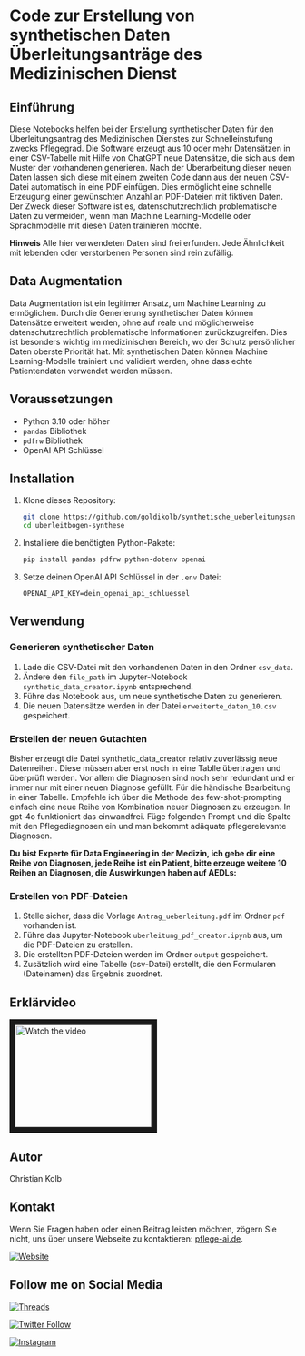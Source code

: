 # Code zur Erstellung von synthetischen Daten Überleitungsanträge des Medizinischen Dienst

## Einführung

Diese Notebooks helfen bei der Erstellung synthetischer Daten für den Überleitungsantrag des Medizinischen Dienstes zur Schnelleinstufung zwecks Pflegegrad. Die Software erzeugt aus 10 oder mehr Datensätzen in einer CSV-Tabelle mit Hilfe von ChatGPT neue Datensätze, die sich aus dem Muster der vorhandenen generieren. Nach der Überarbeitung dieser neuen Daten lassen sich diese mit einem zweiten Code dann aus der neuen CSV-Datei automatisch in eine PDF einfügen. Dies ermöglicht eine schnelle Erzeugung einer gewünschten Anzahl an PDF-Dateien mit fiktiven Daten. Der Zweck dieser Software ist es, datenschutzrechtlich problematische Daten zu vermeiden, wenn man Machine Learning-Modelle oder Sprachmodelle mit diesen Daten trainieren möchte.

**Hinweis** Alle hier verwendeten Daten sind frei erfunden. Jede Ähnlichkeit mit lebenden oder verstorbenen Personen sind rein zufällig.

## Data Augmentation

Data Augmentation ist ein legitimer Ansatz, um Machine Learning zu ermöglichen. Durch die Generierung synthetischer Daten können Datensätze erweitert werden, ohne auf reale und möglicherweise datenschutzrechtlich problematische Informationen zurückzugreifen. Dies ist besonders wichtig im medizinischen Bereich, wo der Schutz persönlicher Daten oberste Priorität hat. Mit synthetischen Daten können Machine Learning-Modelle trainiert und validiert werden, ohne dass echte Patientendaten verwendet werden müssen.

## Voraussetzungen

- Python 3.10 oder höher
- `pandas` Bibliothek
- `pdfrw` Bibliothek
- OpenAI API Schlüssel

## Installation

1. Klone dieses Repository:
    ```bash
    git clone https://github.com/goldikolb/synthetische_ueberleitungsantraege.git
    cd uberleitbogen-synthese
    ```

2. Installiere die benötigten Python-Pakete:
    ```bash
    pip install pandas pdfrw python-dotenv openai
    ```

3. Setze deinen OpenAI API Schlüssel in der `.env` Datei:
    ```env
    OPENAI_API_KEY=dein_openai_api_schluessel
    ```

## Verwendung

### Generieren synthetischer Daten

1. Lade die CSV-Datei mit den vorhandenen Daten in den Ordner `csv_data`.
2. Ändere den `file_path` im Jupyter-Notebook `synthetic_data_creator.ipynb` entsprechend.
3. Führe das Notebook aus, um neue synthetische Daten zu generieren.
4. Die neuen Datensätze werden in der Datei `erweiterte_daten_10.csv` gespeichert.

### Erstellen der neuen Gutachten

Bisher erzeugt die Datei synthetic_data_creator relativ zuverlässig neue Datenreihen. Diese müssen aber erst noch in eine Tablle übertragen und überprüft werden. Vor allem die Diagnosen sind noch sehr redundant und er immer nur mit einer neuen Diagnose gefüllt. Für die händische Bearbeitung in einer Tabelle. Empfehle ich über die Methode des few-shot-prompting einfach eine neue Reihe von Kombination neuer Diagnosen zu erzeugen. In gpt-4o funktioniert das einwandfrei. Füge folgenden Prompt und die Spalte mit den Pflegediagnosen ein und man bekommt adäquate pflegerelevante Diagnosen.

**Du bist Experte für Data Engineering in der Medizin, ich gebe dir eine Reihe von Diagnosen, jede Reihe ist ein Patient, bitte erzeuge weitere 10 Reihen an Diagnosen, die Auswirkungen haben auf AEDLs:**

### Erstellen von PDF-Dateien

1. Stelle sicher, dass die Vorlage `Antrag_ueberleitung.pdf` im Ordner `pdf` vorhanden ist.
2. Führe das Jupyter-Notebook `uberleitung_pdf_creator.ipynb` aus, um die PDF-Dateien zu erstellen.
3. Die erstellten PDF-Dateien werden im Ordner `output` gespeichert.
4. Zusätzlich wird eine Tabelle (csv-Datei) erstellt, die den Formularen (Dateinamen) das Ergebnis zuordnet.

## Erklärvideo

<a href="http://www.youtube.com/watch?feature=player_embedded&v=L3S8_Gj5t0M" target="_blank">
 <img src="http://img.youtube.com/vi/L3S8_Gj5t0M/mqdefault.jpg" alt="Watch the video" width="240" height="180" border="10" />
</a>

## Autor
Christian Kolb

## Kontakt

Wenn Sie Fragen haben oder einen Beitrag leisten möchten, zögern Sie nicht, uns über unsere Webseite zu kontaktieren: [pflege-ai.de](https://pflege-ai.de/).

[![Website](https://img.shields.io/badge/Pflege--AI-Webseite-%230f0122?style=flat&logo=Web&logoColor=ff8154)](https://pflege-ai.de/)

## Follow me on Social Media

[![Threads](https://img.shields.io/badge/Threads-Follow%20me-blue?style=flat&logo=Thread&logoColor=white)](https://www.threads.net/@pflege_ki)

[![Twitter Follow](https://img.shields.io/twitter/follow/ai_fuerth?style=social)](https://twitter.com/ai_fuerth)

[![Instagram](https://img.shields.io/badge/Instagram-Follow%20@pflege__ki-blue?style=flat&logo=instagram&logoColor=white)](https://www.instagram.com/pflege_ki/)
